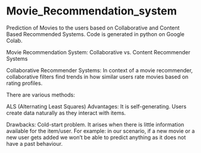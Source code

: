 # Movie_Recommendation_system

Prediction of Movies to the users based on Collaborative and Content Based Recommended Systems. Code is generated in python on Google Colab. 

Movie Recommendation System: Collaborative vs. Content Recommender Systems 

Collaborative Recommender Systems: In context of a movie recommender, collaborative filters find trends in how similar users rate movies based on rating profiles.  

There are various methods:  

ALS (Alternating Least Squares) Advantages: It is self-generating. Users create data naturally as they interact with items. 

Drawbacks: Cold-start problem. It arises when there is little information available for the item/user. For example: in our scenario, if a new movie or a new user gets added we won’t be able to predict anything as it does not have a past behaviour.
